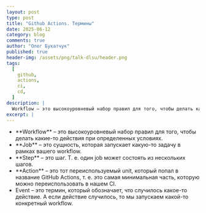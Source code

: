 ```yaml
---
layout: post
type: post
title: "Github Actions. Термины"
date: 2025-06-12
category: blog
comments: true
author: "Олег Букатчук"
published: true
header-img: /assets/png/talk-dlsu/header.png
tags:
  [
    github,
    actions,
    ci,
    cd,
  ]
description: |
  Workflow – это высокоуровневый набор правил для того, чтобы делать какие-то действия при определенных условиях.
excerpt: |
---
```

<ul>
<li>**Workflow** – это высокоуровневый набор правил для того, чтобы делать какие-то действия при определенных условиях.</li>

<li>**Job** – это сущность, которая запускает какую-то задачу в рамках вашего workflow.</li>

<li>**Step** – это шаг. Т. е. один job может состоять из нескольких шагов.</li>

<li>**Action** – это тот переиспользуемый unit, который попал в название GitHub Actions, т. е. это самая минимальная часть, которую можно переиспользовать в нашем CI.</li>

<li><span class="firstcharacter">E</span>vent – это термин, который обозначает, что случилось какое-то действие. А если действие случилось, то мы запускаем какой-то конкретный workflow.</li>
</ul>